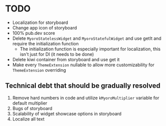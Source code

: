 # TODO

- Localization for storyboard
- Change app icon of storyboard
- 100% pub.dev score
- Delete `MyoroStatelessWidget` and `MyoroStatefulWidget` and use getIt and require the initialization function
  - The initialization function is especially important for localization, this isn't just for DI (it needs to be done)
- Delete kiwi container from storyboard and use get it
- Make every `ThemeExtension` nullable to allow more customizability for `ThemeExtension` overriding

## Technical debt that should be gradually resolved

1. Remove hard numbers in code and utilize `kMyoroMultiplier` variable for default multiplier
2. Bugs of storyboard
3. Scalability of widget showcase options in storyboard
4. Localize all text

